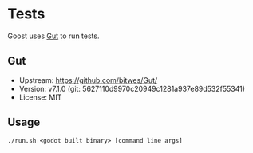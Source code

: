 # Tests

Goost uses [Gut](https://github.com/bitwes/Gut) to run tests.

## Gut
- Upstream: https://github.com/bitwes/Gut/
- Version: v7.1.0 (git: 5627110d9970c20949c1281a937e89d532f55341)
- License: MIT

## Usage
```
./run.sh <godot built binary> [command line args]
```
